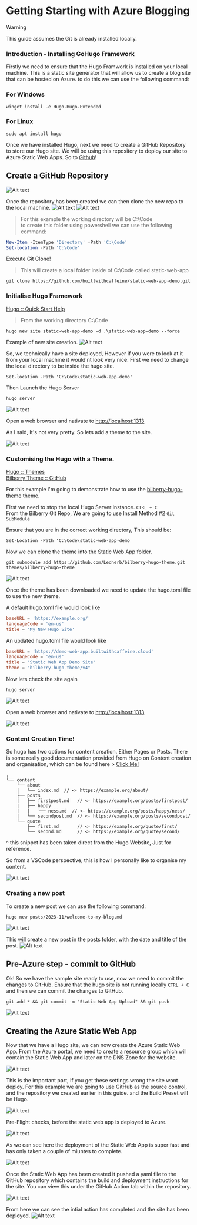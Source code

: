 
# Getting Starting with Azure Blogging

> [!WARNING]
> This guide assumes the Git is already installed locally.

### Introduction - Installing GoHugo Framework
Firstly we need to ensure that the Hugo Framwork is installed on your local machine. This is a static site generator that will allow us to create a blog site that can be hosted on Azure. to do this we can use the following command:

### For Windows
```
winget install -e Hugo.Hugo.Extended
```

### For Linux 
```
sudo apt install hugo
```

Once we have installed Hugo, next we need to create a GitHub Repository to store our Hugo site. We will be using this repository to deploy our site to Azure Static Web Apps.  So to [Github](https://github.com)!

## Create a GitHub Repository
![Alt text](./content/github-create-new-repo.png)

Once the repository has been created we can then clone the new repo to the local machine.
![Alt text](image.png)
![Alt text](./content/github-repo-http-address.png)

> For this example the working directory will be C:\Code \
to create this folder using powershell we can use the following command:
```powershell
New-Item -ItemType 'Directory' -Path 'C:\Code'
Set-location -Path 'C:\Code'
```

Execute Git Clone! 
> This will create a local folder inside of C:\Code called static-web-app
```
git clone https://github.com/builtwithcaffeine/static-web-app-demo.git
```

### Initialise Hugo Framework  
[Hugo :: Quick Start Help](https://gohugo.io/getting-started/quick-start/)

> From the working directory C:\Code 

```
hugo new site static-web-app-demo -d .\static-web-app-demo --force
```

Example of new site creation.
![Alt text](./content/hugo-inital-deploy.png)

So, we technically have a site deployed, However if you were to look at it from your local machine it would'nt look very nice. First we need to change the local directory to be inside the hugo site. 

```
Set-location -Path 'C:\Code\static-web-app-demo'
```

Then Launch the Hugo Server
```
hugo server
``````

![Alt text](./content/hugo-local-server-fresh.png)

Open a web browser and nativate to [http://localhost:1313](http://localhost:1313)

As I said, It's not very pretty. So lets add a theme to the site.

![Alt text](./content/hugo-my-first-site.png)

### Customising the Hugo with a Theme.
[Hugo :: Themes](https://themes.gohugo.io/) \
[Bilberry Theme :: GitHub](https://github.com/Lednerb/bilberry-hugo-theme) 

For this example I'm going to demonstrate how to use the [bilberry-hugo-theme](https://themes.gohugo.io/themes/bilberry-hugo-theme/) theme. 

First we need to stop the local Hugo Server instance. `CTRL + C` \
From the Bilberry Git Repo, We are going to use Install Method #2 `Git SubModule` 

Ensure that you are in the correct working directory, This should be: 

```
Set-Location -Path 'C:\Code\static-web-app-demo
```

Now we can clone the theme into the Static Web App folder.
```
git submodule add https://github.com/Lednerb/bilberry-hugo-theme.git themes/bilberry-hugo-theme
```

![Alt text](./content/git-bilberry-theme-clone.png)

Once the theme has been downloaded we need to update the hugo.toml file to use the new theme. 

A default hugo.toml file would look like

```toml
baseURL = 'https://example.org/'
languageCode = 'en-us'
title = 'My New Hugo Site'
```

An updated hugo.toml file would look like

```toml
baseURL = 'https://demo-web-app.builtwithcaffeine.cloud'
languageCode = 'en-us'
title = 'Static Web App Demo Site'
theme = "bilberry-hugo-theme/v4"
```

Now lets check the site again 

```
hugo server
```

![Alt text](./content/hugo-local-server-themed.png)

Open a web browser and nativate to [http://localhost:1313](http://localhost:1313)

![Alt text](./content/hugo-bilberry-theme-fresh.png)

### Content Creation Time! 
So hugo has two options for content creation. Either Pages or Posts.
There is some really good documentation provided from Hugo on Content creation and organisation, which can be found here > [Click Me!](https://gohugo.io/content-management/organization/)

```
.
└── content
    └── about
    |   └── index.md  // <- https://example.org/about/
    ├── posts
    |   ├── firstpost.md   // <- https://example.org/posts/firstpost/
    |   ├── happy
    |   |   └── ness.md  // <- https://example.org/posts/happy/ness/
    |   └── secondpost.md  // <- https://example.org/posts/secondpost/
    └── quote
        ├── first.md       // <- https://example.org/quote/first/
        └── second.md      // <- https://example.org/quote/second/
```
^ this snippet has been taken direct from the Hugo Website, Just for reference.

So from a VSCode perspective, this is how I personally like to organise my content. 

![Alt text](./content/vscode-cotent-overview.png)

### Creating a new post
To create a new post we can use the following command:
```
hugo new posts/2023-11/welcome-to-my-blog.md
```

![Alt text](./content/hugo-create-new-post.png)

This will create a new post in the posts folder, with the date and title of the post.
![Alt text](./content/hugo-content-post-new.png)

## Pre-Azure step - commit to GitHub

Ok! So we have the sample site ready to use, now we need to commit the changes to GitHub. Ensure that the hugo site is not running locally `CTRL + C` and then we can commit the changes to GitHub.

```
git add * && git commit -m "Static Web App Upload" && git push
```
![Alt text](./content/git-commit-swa.png)


## Creating the Azure Static Web App
Now that we have a Hugo site, we can now create the Azure Static Web App.
From the Azure portal, we need to create a resource group which will contain the Static Web App and later on the DNS Zone for the website.

![Alt text](./content/azure-create-swa-part-1.png)

This is the important part, If you get these settings wrong the site wont deploy.
For this example we are going to use GitHub as the source control, and the repository we created earlier in this guide. and the Build Preset will be Hugo. 

![Alt text](./content/azure-create-swa-part-2.png)

Pre-Flight checks, before the static web app is deployed to Azure.

![Alt text](./content/azure-swa-pre-flight.png)

As we can see here the deployment of the Static Web App is super fast and has only taken a couple of miuntes to complete.

![Alt text](./content/azure-swa-flight-complete.png)

Once the Static Web App has been created it pushed a yaml file to the GitHub repository which contains the build and deployment instructions for the site.
You can view this under the GitHub Action tab within the repository.

![Alt text](./content/github-menu.png)

From here we can see the intial action has completed and the site has been deployed.
![Alt text](./content/github-action-overview.png)

